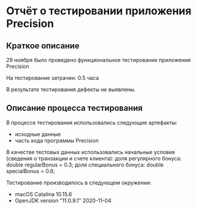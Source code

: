 # Отчёт о тестировании приложения Precision

## Краткое описание

29 ноября было проведено функциональное тестирование приложения Precision

На тестирование затрачен: 0.5 часа

В результате тестирования дефекты не выявлены.

## Описание процесса тестирования

В процессе тестирования использовались следующие артефакты:
* исходные данные 
* часть кода программы Precision

В качестве тестовых данных использовались начальные условия (сведения о транзакции и счете клиента):
доля регулярного бонуса: double regularBonus = 0.3;
доля специального бонуса: double specialBonus = 0.6;
      
Тестирование производилось в следующем окружении:
* macOS Catalina 10.15.6
* OpenJDK version "11.0.9.1" 2020-11-04
